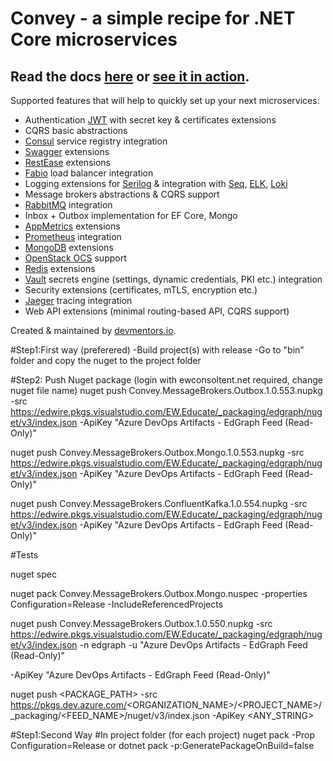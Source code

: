 # Convey - a simple recipe for .NET Core microservices 
## Read the docs [here](https://convey-stack.github.io) or [see it in action](https://www.youtube.com/watch?v=cxEXx4UT1FI).


Supported features that will help to quickly set up your next microservices:

- Authentication [JWT](http://jwt.io) with secret key & certificates extensions
- CQRS basic abstractions
- [Consul](https://www.consul.io) service registry integration
- [Swagger](https://swagger.io) extensions
- [RestEase](https://github.com/canton7/RestEase) extensions
- [Fabio](https://github.com/fabiolb/fabio) load balancer integration
- Logging extensions for [Serilog](https://serilog.net/) & integration with [Seq](https://datalust.co/seq), [ELK](https://www.elastic.co/what-is/elk-stack), [Loki](https://grafana.com/oss/loki/)
- Message brokers abstractions & CQRS support
- [RabbitMQ](https://www.rabbitmq.com) integration
- Inbox + Outbox implementation for EF Core, Mongo
- [AppMetrics](https://www.app-metrics.io) extensions
- [Prometheus](https://prometheus.io) integration
- [MongoDB](https://www.mongodb.com/cloud) extensions
- [OpenStack OCS](https://specs.openstack.org/openstack/ironic-specs/specs/4.0/msft-ocs-power-driver.html) support
- [Redis](https://redis.io) extensions
- [Vault](https://www.vaultproject.io) secrets engine (settings, dynamic credentials, PKI etc.) integration
- Security extensions (certificates, mTLS, encryption etc.)
- [Jaeger](https://www.jaegertracing.io) tracing integration
- Web API extensions (minimal routing-based API, CQRS support)

Created & maintained by [devmentors.io](http://devmentors.io).



#Step1:First way (preferered)
-Build project(s) with release
-Go to "bin" folder and copy the nuget to the project folder

#Step2: Push Nuget package (login with ewconsoltent.net required, change nuget file name)
nuget push Convey.MessageBrokers.Outbox.1.0.553.nupkg -src https://edwire.pkgs.visualstudio.com/EW.Educate/_packaging/edgraph/nuget/v3/index.json -ApiKey "Azure DevOps Artifacts - EdGraph Feed (Read-Only)"

nuget push Convey.MessageBrokers.Outbox.Mongo.1.0.553.nupkg -src https://edwire.pkgs.visualstudio.com/EW.Educate/_packaging/edgraph/nuget/v3/index.json -ApiKey "Azure DevOps Artifacts - EdGraph Feed (Read-Only)"

nuget push Convey.MessageBrokers.ConfluentKafka.1.0.554.nupkg -src https://edwire.pkgs.visualstudio.com/EW.Educate/_packaging/edgraph/nuget/v3/index.json -ApiKey "Azure DevOps Artifacts - EdGraph Feed (Read-Only)"

#Tests

nuget spec

nuget pack Convey.MessageBrokers.Outbox.Mongo.nuspec -properties Configuration=Release -IncludeReferencedProjects

nuget push Convey.MessageBrokers.Outbox.1.0.550.nupkg -src https://edwire.pkgs.visualstudio.com/EW.Educate/_packaging/edgraph/nuget/v3/index.json -n edgraph -u "Azure DevOps Artifacts - EdGraph Feed (Read-Only)"

-ApiKey "Azure DevOps Artifacts - EdGraph Feed (Read-Only)"

nuget push <PACKAGE_PATH> -src https://pkgs.dev.azure.com/<ORGANIZATION_NAME>/<PROJECT_NAME>/_packaging/<FEED_NAME>/nuget/v3/index.json -ApiKey <ANY_STRING>


#Step1:Second Way
#In project folder (for each project)
nuget pack -Prop Configuration=Release
or
dotnet pack -p:GeneratePackageOnBuild=false 